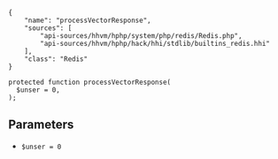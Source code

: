 ``` yamlmeta
{
    "name": "processVectorResponse",
    "sources": [
        "api-sources/hhvm/hphp/system/php/redis/Redis.php",
        "api-sources/hhvm/hphp/hack/hhi/stdlib/builtins_redis.hhi"
    ],
    "class": "Redis"
}
```




``` Hack
protected function processVectorResponse(
  $unser = 0,
);
```




## Parameters




+ ` $unser = 0 `
<!-- HHAPIDOC -->
